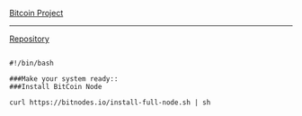 
[Bitcoin Project](https://bitcoin.org/en/)

---

[Repository](https://github.com/bitcoin)

```

#!/bin/bash

###Make your system ready::
###Install BitCoin Node 

curl https://bitnodes.io/install-full-node.sh | sh

```

